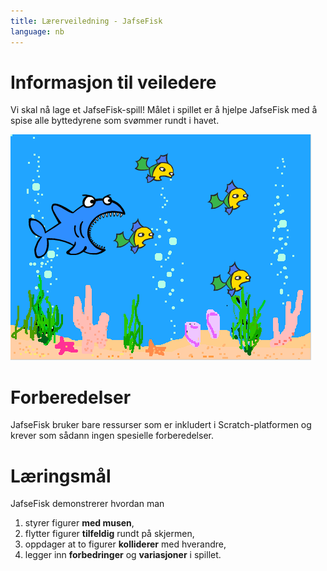 ```yaml
---
title: Lærerveiledning - JafseFisk
language: nb
---
```


# Informasjon til veiledere

Vi skal nå lage et JafseFisk-spill! Målet i spillet er å hjelpe
JafseFisk med å spise alle byttedyrene som svømmer rundt i havet.

![](jafsefisk.png)

# Forberedelser

JafseFisk bruker bare ressurser som er inkludert i Scratch-platformen
og krever som sådann ingen spesielle forberedelser.

# Læringsmål

JafseFisk demonstrerer hvordan man

1. styrer figurer __med musen__,
2. flytter figurer __tilfeldig__ rundt på skjermen,
3. oppdager at to figurer __kolliderer__ med hverandre,
4. legger inn __forbedringer__ og __variasjoner__ i spillet.
